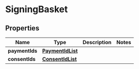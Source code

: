 
# SigningBasket

## Properties
Name | Type | Description | Notes
------------ | ------------- | ------------- | -------------
**paymentIds** | [**PaymentIdList**](PaymentIdList.md) |  | 
**consentIds** | [**ConsentIdList**](ConsentIdList.md) |  | 




